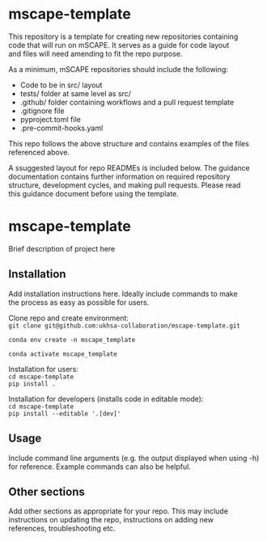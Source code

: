 # mscape-template

This repository is a template for creating new repositories containing  
code that will run on mSCAPE. It serves as a guide for code layout  
and files will need amending to fit the repo purpose.  

As a minimum, mSCAPE repositories should include the following:
- Code to be in src/ layout 
- tests/ folder at same level as src/ 
- .github/ folder containing workflows and a pull request template
- .gitignore file
- pyproject.toml file
- .pre-commit-hooks.yaml

This repo follows the above structure and contains examples of the files  
referenced above.

A ssuggested layout for repo READMEs is included below. The guidance  
documentation contains further information on required repository  
structure, development cycles, and making pull requests. Please read  
this guidance document before using the template.

# mscape-template

Brief description of project here

## Installation

Add installation instructions here. Ideally include commands to make  
the process as easy as possible for users.  

Clone repo and create environment:  
`git clone git@github.com:ukhsa-collaboration/mscape-template.git`  

`conda env create -n mscape_template `  

`conda activate mscape_template`  

Installation for users:  
`cd mscape-template`  
`pip install .`

Installation for developers (installs code in editable mode):  
`cd mscape-template`  
`pip install --editable '.[dev]'`

## Usage

Include command line arguments (e.g. the output displayed when using -h)  
for reference. Example commands can also be helpful.

## Other sections

Add other sections as appropriate for your repo. This may include  
instructions on updating the repo, instructions on adding new  
references, troubleshooting etc. 

